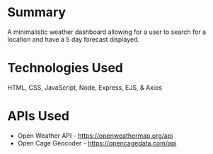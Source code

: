 # Summary
A minimalistic weather dashboard allowing for a user to search for a location and have a 5 day forecast displayed.

# Technologies Used
HTML, CSS, JavaScript, Node, Express, EJS, & Axios

# APIs Used
- Open Weather API - https://openweathermap.org/api
- Open Cage Geocoder - https://opencagedata.com/api
